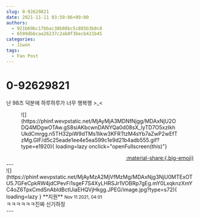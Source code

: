 ```yaml
---
slug: 0-92629821
date: 2021-11-11 03:59:06+09:00
authors:
  - 921b69bc17bbac38b08bc5c885b3b0c8
  - 6599dbbcaa26237c2ab0f3becb421b45
categories:
  - Jiwon
tags:
  - Fan Post
---
```


# 0-92629821

<div class="post-container" markdown="1">
<div class="content-container md-sidebar__scrollwrap" markdown="1">

난 98즈 덕분에 하루하루가 너무 행복행 &gt;_&lt;
<figure markdown="1">
![](https://phinf.wevpstatic.net/MjAyMjA3MDNfNjgg/MDAxNjU2ODQ4MDgwOTAw.gS8siAKbcwnDANYQa0d08sX_lyTD7O5xzIkhUkdCmrgg.n5TH32piW9dTMs1likw3KFRTtzM4sYb7aZwP2wEfTzMg.GIF/d5c25eade1ee4e5ea599c1e9d21b4adb555.gif?type=e1920){ loading=lazy onclick="openFullscreen(this)"}
</figure>


</div>
</div>

<div style="text-align: right;" markdown="1">
<a href="https://weverse.io/fromis9/fanpost/0-92629821" style="text-align: right;">:material-share:{.big-emoji}</a>
</div>
---

<div class="comments-container md-sidebar__scrollwrap" markdown="1">
<div class="comment" markdown="1">
<div class='id-container' markdown="1">
![](https://phinf.wevpstatic.net/MjAyMzA2MjVfMzMg/MDAxNjg3NjU0MTExOTU5.7GFeCpkRW4jdCPevFi1sgeF7S4XyLHRSJr1VOBRp7gEg.mY0LxqknzXmYC4oZ6TpxCmdSnAbldBctUiaEHQVjHkgg.JPEG/image.jpg?type=s72){ loading=lazy }
**<span class="artist">지원</span>** <small>Nov 11 2021, 04:01</small><br>
</div>
<div class='comment-body' markdown="1">
ㅋㅋㅋㅋㅋㅋ진짜 신기하징
</div>
</div>
</div>
---
